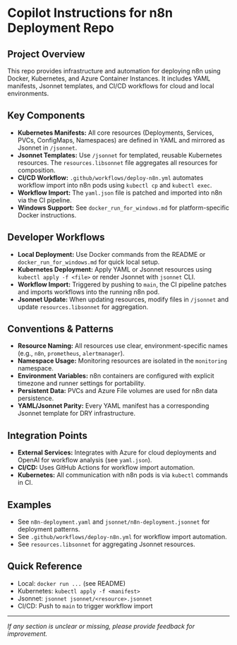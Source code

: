 # Copilot Instructions for n8n Deployment Repo

## Project Overview
This repo provides infrastructure and automation for deploying n8n using Docker, Kubernetes, and Azure Container Instances. It includes YAML manifests, Jsonnet templates, and CI/CD workflows for cloud and local environments.

## Key Components
- **Kubernetes Manifests:** All core resources (Deployments, Services, PVCs, ConfigMaps, Namespaces) are defined in YAML and mirrored as Jsonnet in `/jsonnet`.
- **Jsonnet Templates:** Use `/jsonnet` for templated, reusable Kubernetes resources. The `resources.libsonnet` file aggregates all resources for composition.
- **CI/CD Workflow:** `.github/workflows/deploy-n8n.yml` automates workflow import into n8n pods using `kubectl cp` and `kubectl exec`.
- **Workflow Import:** The `yaml.json` file is patched and imported into n8n via the CI pipeline.
- **Windows Support:** See `docker_run_for_windows.md` for platform-specific Docker instructions.

## Developer Workflows
- **Local Deployment:** Use Docker commands from the README or `docker_run_for_windows.md` for quick local setup.
- **Kubernetes Deployment:** Apply YAML or Jsonnet resources using `kubectl apply -f <file>` or render Jsonnet with `jsonnet` CLI.
- **Workflow Import:** Triggered by pushing to `main`, the CI pipeline patches and imports workflows into the running n8n pod.
- **Jsonnet Update:** When updating resources, modify files in `/jsonnet` and update `resources.libsonnet` for aggregation.

## Conventions & Patterns
- **Resource Naming:** All resources use clear, environment-specific names (e.g., `n8n`, `prometheus`, `alertmanager`).
- **Namespace Usage:** Monitoring resources are isolated in the `monitoring` namespace.
- **Environment Variables:** n8n containers are configured with explicit timezone and runner settings for portability.
- **Persistent Data:** PVCs and Azure File volumes are used for n8n data persistence.
- **YAML/Jsonnet Parity:** Every YAML manifest has a corresponding Jsonnet template for DRY infrastructure.

## Integration Points
- **External Services:** Integrates with Azure for cloud deployments and OpenAI for workflow analysis (see `yaml.json`).
- **CI/CD:** Uses GitHub Actions for workflow import automation.
- **Kubernetes:** All communication with n8n pods is via `kubectl` commands in CI.

## Examples
- See `n8n-deployment.yaml` and `jsonnet/n8n-deployment.jsonnet` for deployment patterns.
- See `.github/workflows/deploy-n8n.yml` for workflow import automation.
- See `resources.libsonnet` for aggregating Jsonnet resources.

## Quick Reference
- Local: `docker run ...` (see README)
- Kubernetes: `kubectl apply -f <manifest>`
- Jsonnet: `jsonnet jsonnet/<resource>.jsonnet`
- CI/CD: Push to `main` to trigger workflow import

---

_If any section is unclear or missing, please provide feedback for improvement._

